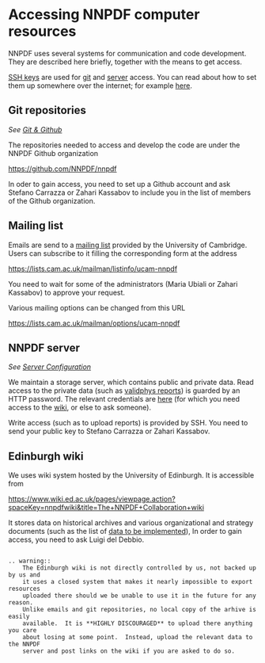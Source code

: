 # Accessing NNPDF computer resources

NNPDF uses several systems for communication and code development. They are
described here briefly, together with the means to get access.

[SSH keys](https://en.wikipedia.org/wiki/Secure_Shell) are used for [git](git)
and [server](server) access. You can read about how to set them up somewhere
over the internet; for example
[here](https://www.digitalocean.com/community/tutorials/how-to-set-up-ssh-keys--2).

## Git repositories

*See [Git & Github](git)*

The repositories needed to access and develop the code are under the NNPDF
Github organization

<https://github.com/NNPDF/nnpdf>

In oder to gain access, you need to set up a Github account and ask Stefano
Carrazza or Zahari Kassabov to include you in the list of members of the Github
organization.

## Mailing list

Emails are send to a [mailing
list](https://lists.cam.ac.uk/mailman/listinfo/ucam-nnpdf) provided by the
University of Cambridge. Users can subscribe to it filling the corresponding
form at the address


<https://lists.cam.ac.uk/mailman/listinfo/ucam-nnpdf>

You need to wait for some of the administrators (Maria Ubiali or Zahari
Kassabov) to approve your request.

Various mailing options can be changed from this URL

<https://lists.cam.ac.uk/mailman/options/ucam-nnpdf>

## NNPDF server

*See [Server Configuration](server)*

We maintain a storage server, which contains public and private data. Read
access to the private data (such as [validphys reports](vp-index)) is guarded by
an HTTP password. The relevant credentials are
[here](https://www.wiki.ed.ac.uk/pages/viewpage.action?pageId=292165461) (for
which you need access to the [wiki](#edinburgh-wiki), or else to ask someone).

Write access (such as to upload reports) is provided by SSH. You need to send
your public key to Stefano Carrazza or Zahari Kassabov.


## Edinburgh wiki

We uses wiki system hosted by the University of Edinburgh. It is accessible from

<https://www.wiki.ed.ac.uk/pages/viewpage.action?spaceKey=nnpdfwiki&title=The+NNPDF+Collaboration+wiki>

It stores data on historical archives and various organizational and strategy
documents (such as the list of [data to be
implemented](https://www.wiki.ed.ac.uk/display/nnpdfwiki/Experimental+data+and+applgrids+for+NNPDF4.0)),
In order to gain access, you need to ask Luigi del Debbio.

```eval_rst

.. warning::
    The Edinburgh wiki is not directly controlled by us, not backed up by us and
    it uses a closed system that makes it nearly impossible to export resources
    uploaded there should we be unable to use it in the future for any reason.
    Unlike emails and git repositories, no local copy of the arhive is easily
    available.  It is **HIGHLY DISCOURAGED** to upload there anything you care
    about losing at some point.  Instead, upload the relevant data to the NNPDF
    server and post links on the wiki if you are asked to do so.
```
